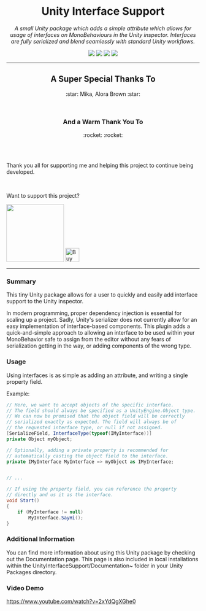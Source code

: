 <h1 align="center">Unity Interface Support</h1>
<p align="center"><i>A small Unity package which adds a simple attribute which allows for usage of interfaces on MonoBehaviours in the Unity inspector. Interfaces are fully serialized and blend seamlessly with standard Unity workflows.</i></p>

<p align="center">
  <img src="https://img.shields.io/github/license/Wraithaven-UnityTools/Unity-Interface-Support" />
  <img src="https://img.shields.io/github/repo-size/Wraithaven-UnityTools/Unity-Interface-Support" />
  <img src="https://img.shields.io/github/issues/Wraithaven-UnityTools/Unity-Interface-Support" />
  <img src="https://img.shields.io/github/v/release/Wraithaven-UnityTools/Unity-Interface-Support?include_prereleases" />
</p>

---

<h2 align="center">A Super Special Thanks To</h2>
<p align="center">
  :star: Mika, Alora Brown :star:
</p>

<br />

<h3 align="center">And a Warm Thank You To</h3>
<p align="center">
  :rocket:  :rocket:
</p>

<br />
<br />

Thank you all for supporting me and helping this project to continue being developed.

<br />

<p>Want to support this project?</p>
<a href="https://www.patreon.com/thedudefromci"><img src="https://c5.patreon.com/external/logo/become_a_patron_button@2x.png" width="150px" /></a>
<a href='https://ko-fi.com/P5P31SKR9' target='_blank'><img height='36' style='border:0px;height:36px;' src='https://cdn.ko-fi.com/cdn/kofi2.png?v=2' border='0' alt='Buy Me a Coffee at ko-fi.com' /></a>

---

### Summary

This tiny Unity package allows for a user to quickly and easily add interface support to the Unity inspector.

In modern programming, proper dependency injection is essential for scaling up a project. Sadly, Unity's serializer does not currently allow for an easy implementation of interface-based components. This plugin adds a quick-and-simple approach to allowing an interface to be used within your MonoBehavior safe to assign from the editor without any fears of serialization getting in the way, or adding components of the wrong type.

### Usage

Using interfaces is as simple as adding an attribute, and writing a single property field.

Example:

```cs
// Here, we want to accept objects of the specific interface.
// The field should always be specified as a UnityEngine.Object type.
// We can now be promised that the object field will be correctly
// serialized exactly as expected. The field will always be of
// the requested interface type, or null if not assigned.
[SerializeField, InterfaceType(typeof(IMyInterface))]
private Object myObject;

// Optionally, adding a private property is recommended for
// automatically casting the object field to the interface.
private IMyInterface MyInterface => myObject as IMyInterface;


// ...

// If using the property field, you can reference the property
// directly and us it as the interface.
void Start()
{
    if (MyInterface != null)
        MyInterface.SayHi();
}
```

### Additional Information

You can find more information about using this Unity package by checking out the Documentation page. This page is also included in local installations within the UnityInterfaceSupport/Documentation~ folder in your Unity Packages directory.

### Video Demo

https://www.youtube.com/watch?v=2xYdQgXGhe0

